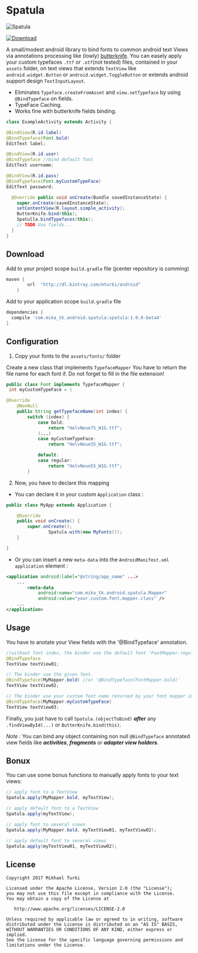 

Spatula
============
![Spatula](https://dl.dropboxusercontent.com/u/9715865/spatula.png)

[ ![Download](https://api.bintray.com/packages/mturki/android/spatula/images/download.svg) ](https://bintray.com/mturki/android/spatula/_latestVersion)

A small/modest android library to bind fonts to common android text Views via annotations processing like (lowly) [butterknife][1]. You can easely apply your custom typefaces `.ttf` or `.otf`(not tested) files, contained in your `assets` folder, on text views that extends `TextView` like `android.widget.Button` or `android.widget.ToggleButton` or extends android support design `TextInputLayout`.


* Eliminates `Typeface.createFromAsset` and `view.setTypeface` by using `@BindTypeface` on fields.
* TypeFace Caching.
* Works fine with butterknife fields binding.

```java
class ExampleActivity extends Activity {

@BindView(R.id.label)
@BindTypeface(Font.bold)
EditText label;

@BindView(R.id.user)
@BindTypeface //bind default font
EditText username;

@BindView(R.id.pass)
@BindTypeface(Font.myCustomTypeFace)
EditText password;

  @Override public void onCreate(Bundle savedInstanceState) {
    super.onCreate(savedInstanceState);
    setContentView(R.layout.simple_activity);
    ButterKnife.bind(this);
    Spatulla.bindTypefaces(this);
    // TODO Use fields...
  }
}
```
Download
--------

Add to your project scope `build.gradle` file (jcenter repository is comming)
```groovy
maven {
        url  "http://dl.bintray.com/mturki/android" 
    }
```

Add to your application scope `build.gradle` file
```groovy
dependencies {
  compile 'com.mika_tk.android.spatula:spatula:1.0.0-beta4'
}
```

Configuration
-------

1) Copy your fonts to the `assets/fonts/` folder

Create a new class that implements `TypefaceMapper`
You have to return the file name for each font if. Do not forget to fill in the file extension!

```java
public class Font implements TypefaceMapper {
 int myCustomTypeFace = 1

@Override
    @NonNull
    public String getTypefaceName(int index) {
        switch (index) {
            case bold:
                return "HelvNeue75_W1G.ttf";
            (...)
            case myCustomTypeFace:
                return "HelvNeue35_W1G.ttf";

            default:
            case regular:
                return "HelvNeue55_W1G.ttf";
        }
```

2) Now, you have to declare this mapping

* You can declare it in your custom `Application` class :
```java
public class MyApp extends Application {

    @Override
    public void onCreate() {
        super.onCreate();
                Spatula.with(new MyFonts());
    }

}

```

* Or you can insert a new `meta-data` into the `AndroidManifest.xml` `application` element :
```xml
<application android:label="@string/app_name" ...>
    ...
        <meta-data
            android:name="com.mika_tk.android.spatula.Mapper"
            android:value="your.custom.font.mapper.class" />
    ...
</application>
```

Usage
-------
You have to anotate your View fields with the '@BindTypeface' annotation.

```java
//without font index, the binder use the default font 'FontMapper.regular'.
@BindTypeface
TextView textView01;

// The binder use the given font.
@BindTypeface(MyMapper.bold) //or '@BindTypeface(FontMapper.bold)'
TextView textView02;

// The binder use your custom font name returned by your font mapper implementation. It is better to not use negative values for your custom fonts.
@BindTypeface(MyMapper.myCustomTypeFace)
TextView textView03;
```

Finally, you just have to call `Spatula.(objectToBind)` ***after*** any `.findViewById(...)` or `ButterKnife.bind(this)`. 

*Note :* You can bind any object containing non null `@BindTypeface` annotated view fields like ***activities***, ***fragments*** or ***adapter view holders***.

Bonux
-------
You can use some bonus functions to manually apply fonts to your text views:

```java
// apply font to a TextView
Spatula.apply(MyMapper.bold, myTextView);

// apply default font to a TextView
Spatula.apply(myTextView);

// apply font to several views
Spatula.apply(MyMapper.bold, myTextView01, myTextView02);

// apply default font to several views
Spatula.apply(myTextView01, myTextView02);
```

License
-------

    Copyright 2017 Mikhael Turki

    Licensed under the Apache License, Version 2.0 (the "License");
    you may not use this file except in compliance with the License.
    You may obtain a copy of the License at

       http://www.apache.org/licenses/LICENSE-2.0

    Unless required by applicable law or agreed to in writing, software
    distributed under the License is distributed on an "AS IS" BASIS,
    WITHOUT WARRANTIES OR CONDITIONS OF ANY KIND, either express or implied.
    See the License for the specific language governing permissions and
    limitations under the License.

 [1]: http://jakewharton.github.com/butterknife/

